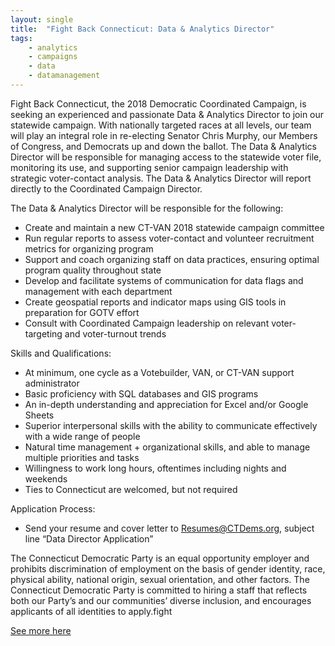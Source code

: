 ```yaml
---
layout: single
title:  "Fight Back Connecticut: Data & Analytics Director"
tags: 
    - analytics
    - campaigns
    - data
    - datamanagement
---
```


Fight Back Connecticut, the 2018 Democratic Coordinated Campaign, is seeking an experienced and passionate
Data & Analytics Director to join our statewide campaign. With nationally targeted races at all levels, our team
will play an integral role in re-electing Senator Chris Murphy, our Members of Congress, and Democrats up and
down the ballot. The Data & Analytics Director will be responsible for managing access to the statewide voter
file, monitoring its use, and supporting senior campaign leadership with strategic voter-contact analysis. The
Data & Analytics Director will report directly to the Coordinated Campaign Director.

The Data & Analytics Director will be responsible for the following:

* Create and maintain a new CT-VAN 2018 statewide campaign committee
* Run regular reports to assess voter-contact and volunteer recruitment metrics for organizing program
* Support and coach organizing staff on data practices, ensuring optimal program quality throughout state
* Develop and facilitate systems of communication for data flags and management with each department
* Create geospatial reports and indicator maps using GIS tools in preparation for GOTV effort
* Consult with Coordinated Campaign leadership on relevant voter-targeting and voter-turnout trends

Skills and Qualifications:

* At minimum, one cycle as a Votebuilder, VAN, or CT-VAN support administrator
* Basic proficiency with SQL databases and GIS programs
* An in-depth understanding and appreciation for Excel and/or Google Sheets
* Superior interpersonal skills with the ability to communicate effectively with a wide range of people
* Natural time management + organizational skills, and able to manage multiple priorities and tasks
* Willingness to work long hours, oftentimes including nights and weekends
* Ties to Connecticut are welcomed, but not required

Application Process:

* Send your resume and cover letter to Resumes@CTDems.org, subject line “Data Director Application”

The Connecticut Democratic Party is an equal opportunity employer and prohibits discrimination of employment
on the basis of gender identity, race, physical ability, national origin, sexual orientation, and other factors. The
Connecticut Democratic Party is committed to hiring a staff that reflects both our Party’s and our communities’
diverse inclusion, and encourages applicants of all identities to apply.fight

[See more here](https://drive.google.com/file/d/0B9_aAEjlRGgQUjJNRlJGS3JITHBXQmNjTWpIbHZ1UjdtMGcw/view?usp=sharing)
